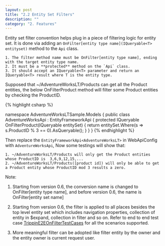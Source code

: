 ```yaml
---
layout: post
title: "2.2 Entity Set Filters"
description: ""
category: "2. Features"
---
```


Entity set filter convention helps plug in a piece of filtering logic for entity set. It is done via adding an `OnFilter[entity type name](IQueryable<T> entityset)` method to the `Api` class.

	1. The filter method name must be OnFilter[entity type name], ending with the target entity type name.
	2. It must be a **protected** method on the `Api` class.
	3. It should accept an IQueryable<T> parameter and return an IQueryable<T> result where T is the entity type. 

Supposed that ~/AdventureWorksLT/Products can get all the Product entities, the below OnFilterProduct method will filter some Product entities by checking the ProductID.

{% highlight csharp %}

namespace AdventureWorksLTSample.Models
{
    public class AdventureWorksApi : EntityFrameworkApi<AdventureWorksContext>
    {
        protected IQueryable<Product> OnFilterProduct(IQueryable<Product> entitySet)
        {
            return entitySet.Where(s => s.ProductID % 3 == 0).AsQueryable();
        }
    }
}
{% endhighlight %}

Then replace the `EntityFrameworkApi<AdventureWorksLT>` in WebApiConfig with `AdventureWorksApi`, Now some testings will show that:

	1. ~/AdventureWorksLT/Products will only get the Product entities whose ProductID is  3,6,9,12,15,... 
	2. ~/AdventureWorksLT/Products([product id]) will only be able to get a Product entity whose ProductID mod 3 results a zero. 

Note: 
1. Starting from version 0.6, the conversion name is changed to OnFilter[entity type name], and before version 0.6, the name is OnFilter[entity set name]

2. Starting from version 0.6, the filter is applied to all places besides the top level entity set which includes navigation properties, collection of entity in $expand, collection in filter and so on. Refer to end to end test case [TrippinE2EOnFilterTestCases](https://github.com/OData/RESTier/blob/master/test/ODataEndToEnd/Microsoft.OData.Service.Sample.Tests/TrippinE2EOnFilterTestCases.cs) for all the scenarios supported.

3. More meaningful filter can be adopted like filter entity by the owner and the entity owner is current request user.
